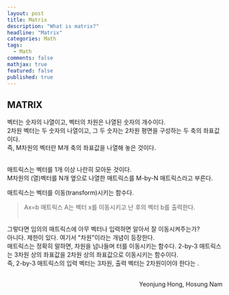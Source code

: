 ```yaml
---
layout: post
title: Matrix
description: "What is matrix?"
headline: "Matrix"
categories: Math
tags: 
  - Math
comments: false
mathjax: true
featured: false
published: true
---
```


## MATRIX

벡터는 숫자의 나열이고, 벡터의 차원은 나열된 숫자의 개수이다. <br>
2차원 벡터는 두 숫자의 나열이고, 그 두 숫자는 2차원 평면을 구성하는 두 축의 좌표값이다.<br>
즉, M차원의 벡터란 M개 축의 좌표값을 나열해 놓은 것이다.<br><br>

매트릭스는 벡터를 1개 이상 나란히 모아둔 것이다.<br>
M차원의 (열)벡터를 N개 옆으로 나열한 매트릭스를 M-by-N 매트릭스라고 부른다. <br>

매트릭스는 벡터를 이동(transform)시키는 함수다. <br>
>Ax=b
매트릭스 A는 벡터 x를 이동시키고 난 후의 벡터 b를 출력한다. <br><br>

그렇다면 임의의 매트릭스에 아무 벡터나 입력하면 알아서 잘 이동시켜주는가?<br>
아니다. 제한이 있다. 여기서 "차원"이라는 개념이 등장한다. <br>
매트릭스는 정확히 말하면, 차원을 넘나들며 터를 이동시키는 함수다.
2-by-3 매트릭스는 3차원 상의 좌표값을 2차원 상의 좌표값으로 이동시키는 함수이다. <br>
즉, 2-by-3 매트릭스의 입력 벡터는 3차원, 출력 벡터는 2차원이어야 한다는 . <br><br>

<p align="right"> Yeonjung Hong, Hosung Nam <p>
